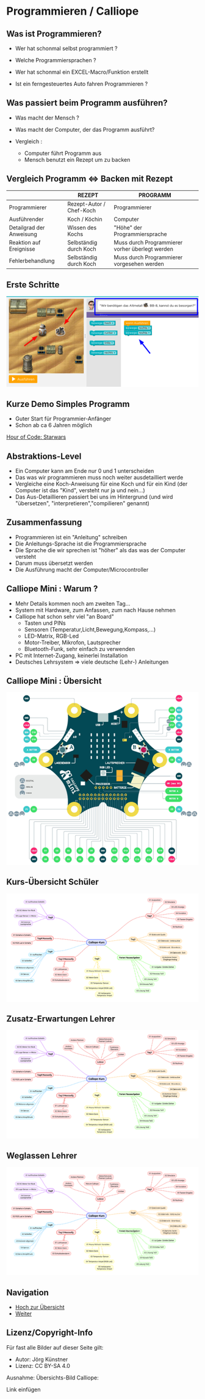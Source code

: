 # Programmieren / Calliope 

## Was ist Programmieren?

* Wer hat schonmal selbst programmiert ?
* Welche Programmiersprachen ?
* Wer hat schonmal ein EXCEL-Macro/Funktion erstellt

* Ist ein ferngesteuertes Auto fahren Programmieren ?


## Was passiert beim Programm ausführen? 

* Was macht der Mensch ?
* Was macht der Computer, der das Programm ausführt?

* Vergleich : 

   * Computer führt Programm aus
   * Mensch benutzt ein Rezept um zu backen


## Vergleich Programm <=> Backen mit Rezept

|                          | __REZEPT__                    | __PROGRAMM__                                    |
| ------------------------ | ----------------------------- | ----------------------------------------------- |
| Programmierer            | Rezept-Autor /<br />Chef-Koch | Programmierer                                   |
| Ausführender             | Koch / Köchin                 | Computer                                        |
| Detailgrad der Anweisung | Wissen des Kochs              | "Höhe" der Programmiersprache                   |
| Reaktion auf Ereignisse  | Selbständig durch Koch        | Muss durch Programmierer vorher überlegt werden |
| Fehlerbehandlung         | Selbständig durch Koch        | Muss durch Programmierer vorgesehen werden      |



## Erste Schritte

![](pics/01_hour_of_code.png)

## Kurze Demo Simples Programm

* Guter Start für Programmier-Anfänger
* Schon ab ca 6 Jahren möglich

[Hour of Code: Starwars](https://studio.code.org/s/starwarsblocks/stage/1/puzzle/1)



## Abstraktions-Level 

- Ein Computer kann am Ende nur 0 und 1 unterscheiden
- Das was wir programmieren muss noch weiter ausdetailliert werde
- Vergleiche eine Koch-Anweisung für eine Koch und für ein Kind
  (der Computer ist das "Kind", versteht nur ja und nein...)
- Das Aus-Detaillieren passiert bei uns im Hintergrund 
  (und wird "übersetzen", "interpretieren","compilieren" genannt)


## Zusammenfassung

* Programmieren ist ein "Anleitung" schreiben
* Die Anleitungs-Sprache ist die Programmiersprache
* Die Sprache die wir sprechen ist "höher" als das was der Computer versteht
* Darum muss übersetzt werden
* Die Ausführung macht der Computer/Microcontroller


## Calliope Mini : Warum ?

* Mehr Details kommen noch am zweiten Tag...
* System mit Hardware, zum Anfassen, zum nach Hause nehmen
* Calliope hat schon sehr viel "an Board"
  * Tasten und PINs
  * Sensoren (Temperatur,Licht,Bewegung,Kompass,...)
  * LED-Matrix, RGB-Led
  * Motor-Treiber, Mikrofon, Lautsprecher
  * Bluetooth-Funk, sehr einfach zu verwenden
* PC mit Internet-Zugang, keinerlei Installation
* Deutsches Lehrsystem => viele deutsche (Lehr-) Anleitungen

## Calliope Mini : Übersicht

![](pics/Calliope_mini_1.0_pinout_fin.jpg)



## Kurs-Übersicht Schüler 

![](pics/Calliope-Kurs.png)

## Zusatz-Erwartungen Lehrer 

![](pics/Calliope-Kurs-Lehrer.png)



## Weglassen Lehrer

![](pics/Calliope-Kurs-Lehrer-weg.png)

## Navigation

* [Hoch zur Übersicht](../index.html)  
* [Weiter ](../01_02_Start_Simulator/index.html)



## Lizenz/Copyright-Info
Für fast alle Bilder auf dieser Seite gilt:

*  Autor: Jörg Künstner
* Lizenz: CC BY-SA 4.0

Ausnahme: Übersichts-Bild Calliope:

Link einfügen